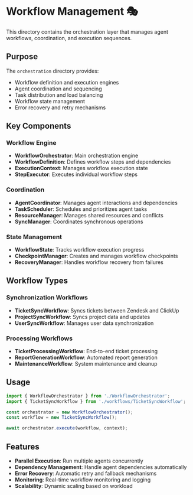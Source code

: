 # Workflow Management 🎭

This directory contains the orchestration layer that manages agent workflows, coordination, and execution sequences.

## Purpose

The `orchestration` directory provides:
- Workflow definition and execution engines
- Agent coordination and sequencing
- Task distribution and load balancing
- Workflow state management
- Error recovery and retry mechanisms

## Key Components

### Workflow Engine
- **WorkflowOrchestrator**: Main orchestration engine
- **WorkflowDefinition**: Defines workflow steps and dependencies
- **ExecutionContext**: Manages workflow execution state
- **StepExecutor**: Executes individual workflow steps

### Coordination
- **AgentCoordinator**: Manages agent interactions and dependencies
- **TaskScheduler**: Schedules and prioritizes agent tasks
- **ResourceManager**: Manages shared resources and conflicts
- **SyncManager**: Coordinates synchronous operations

### State Management
- **WorkflowState**: Tracks workflow execution progress
- **CheckpointManager**: Creates and manages workflow checkpoints
- **RecoveryManager**: Handles workflow recovery from failures

## Workflow Types

### Synchronization Workflows
- **TicketSyncWorkflow**: Syncs tickets between Zendesk and ClickUp
- **ProjectSyncWorkflow**: Syncs project data and updates
- **UserSyncWorkflow**: Manages user data synchronization

### Processing Workflows
- **TicketProcessingWorkflow**: End-to-end ticket processing
- **ReportGenerationWorkflow**: Automated report generation
- **MaintenanceWorkflow**: System maintenance and cleanup

## Usage

```typescript
import { WorkflowOrchestrator } from './WorkflowOrchestrator';
import { TicketSyncWorkflow } from './workflows/TicketSyncWorkflow';

const orchestrator = new WorkflowOrchestrator();
const workflow = new TicketSyncWorkflow();

await orchestrator.execute(workflow, context);
```

## Features

- **Parallel Execution**: Run multiple agents concurrently
- **Dependency Management**: Handle agent dependencies automatically
- **Error Recovery**: Automatic retry and fallback mechanisms
- **Monitoring**: Real-time workflow monitoring and logging
- **Scalability**: Dynamic scaling based on workload